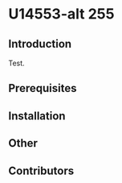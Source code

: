# U14553-alt 255

## Introduction
Test.

## Prerequisites

## Installation 

## Other

## Contributors

